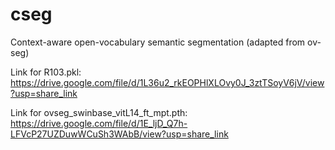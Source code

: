 # cseg
Context-aware open-vocabulary semantic segmentation (adapted from ov-seg)


Link for R103.pkl: https://drive.google.com/file/d/1L36u2_rkEOPHlXLOvy0J_3ztTSoyV6jV/view?usp=share_link

Link for ovseg_swinbase_vitL14_ft_mpt.pth: https://drive.google.com/file/d/1E_ljD_Q7h-LFVcP27UZDuwWCuSh3WAbB/view?usp=share_link
